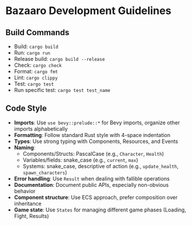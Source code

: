 # Bazaaro Development Guidelines

## Build Commands
- Build: `cargo build`
- Run: `cargo run`
- Release build: `cargo build --release`
- Check: `cargo check`
- Format: `cargo fmt`
- Lint: `cargo clippy`
- Test: `cargo test`
- Run specific test: `cargo test test_name`

## Code Style
- **Imports**: Use `use bevy::prelude::*` for Bevy imports, organize other imports alphabetically
- **Formatting**: Follow standard Rust style with 4-space indentation
- **Types**: Use strong typing with Components, Resources, and Events
- **Naming**:
  - Components/Structs: PascalCase (e.g., `Character`, `Health`)
  - Variables/fields: snake_case (e.g., `current`, `max`)
  - Systems: snake_case, descriptive of action (e.g., `update_health`, `spawn_characters`)
- **Error handling**: Use `Result` when dealing with fallible operations
- **Documentation**: Document public APIs, especially non-obvious behavior
- **Component structure**: Use ECS approach, prefer composition over inheritance
- **Game state**: Use `States` for managing different game phases (Loading, Fight, Results)